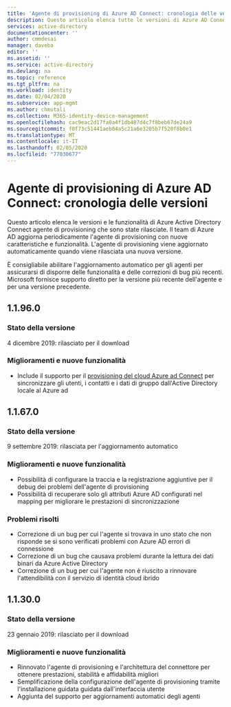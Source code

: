 ```yaml
---
title: 'Agente di provisioning di Azure AD Connect: cronologia delle versioni | Microsoft Docs'
description: Questo articolo elenca tutte le versioni di Azure AD Connect agente di provisioning e descrive le nuove funzionalità e i problemi risolti
services: active-directory
documentationcenter: ''
author: cmmdesai
manager: daveba
editor: ''
ms.assetid: ''
ms.service: active-directory
ms.devlang: na
ms.topic: reference
ms.tgt_pltfrm: na
ms.workload: identity
ms.date: 02/04/2020
ms.subservice: app-mgmt
ms.author: chmutali
ms.collection: M365-identity-device-management
ms.openlocfilehash: cac9eac2d17fa0a4f1db487d4c7f8beb67de24a9
ms.sourcegitcommit: f0f73c51441aeb04a5c21a6e3205b7f520f8b0e1
ms.translationtype: MT
ms.contentlocale: it-IT
ms.lasthandoff: 02/05/2020
ms.locfileid: "77030677"
---
```

# <a name="azure-ad-connect-provisioning-agent-version-release-history"></a>Agente di provisioning di Azure AD Connect: cronologia delle versioni
Questo articolo elenca le versioni e le funzionalità di Azure Active Directory Connect agente di provisioning che sono state rilasciate. Il team di Azure AD aggiorna periodicamente l'agente di provisioning con nuove caratteristiche e funzionalità. L'agente di provisioning viene aggiornato automaticamente quando viene rilasciata una nuova versione. 

È consigliabile abilitare l'aggiornamento automatico per gli agenti per assicurarsi di disporre delle funzionalità e delle correzioni di bug più recenti. Microsoft fornisce supporto diretto per la versione più recente dell'agente e per una versione precedente.

## <a name="11960"></a>1.1.96.0

### <a name="release-status"></a>Stato della versione

4 dicembre 2019: rilasciato per il download

### <a name="new-features-and-improvements"></a>Miglioramenti e nuove funzionalità

* Include il supporto per il [provisioning del cloud Azure ad Connect](../cloud-provisioning/what-is-cloud-provisioning.md) per sincronizzare gli utenti, i contatti e i dati di gruppo dall'Active Directory locale al Azure ad


## <a name="11670"></a>1.1.67.0

### <a name="release-status"></a>Stato della versione

9 settembre 2019: rilasciata per l'aggiornamento automatico

### <a name="new-features-and-improvements"></a>Miglioramenti e nuove funzionalità

* Possibilità di configurare la traccia e la registrazione aggiuntive per il debug dei problemi dell'agente di provisioning
* Possibilità di recuperare solo gli attributi Azure AD configurati nel mapping per migliorare le prestazioni di sincronizzazione

### <a name="fixed-issues"></a>Problemi risolti

* Correzione di un bug per cui l'agente si trovava in uno stato che non risponde se si sono verificati problemi con Azure AD errori di connessione
* Correzione di un bug che causava problemi durante la lettura dei dati binari da Azure Active Directory
* Correzione di un bug per cui l'agente non è riuscito a rinnovare l'attendibilità con il servizio di identità cloud ibrido

## <a name="11300"></a>1.1.30.0

### <a name="release-status"></a>Stato della versione

23 gennaio 2019: rilasciato per il download

### <a name="new-features-and-improvements"></a>Miglioramenti e nuove funzionalità

* Rinnovato l'agente di provisioning e l'architettura del connettore per ottenere prestazioni, stabilità e affidabilità migliori 
* Semplificazione della configurazione dell'agente di provisioning tramite l'installazione guidata guidata dall'interfaccia utente 
* Aggiunta del supporto per aggiornamenti automatici degli agenti

